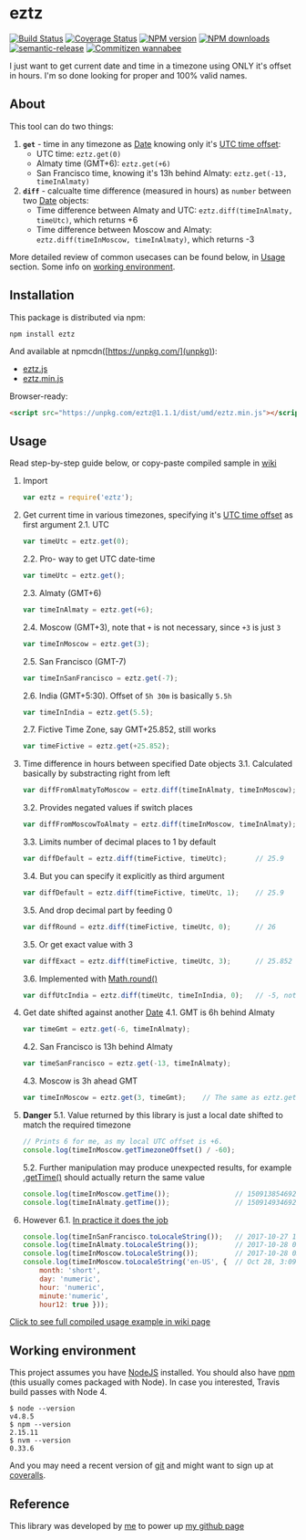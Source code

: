 # eztz

[![Build Status](https://img.shields.io/travis/HungryCosmos/eztz/master.svg?style=flat-square)](https://travis-ci.org/HungryCosmos/eztz)
[![Coverage Status](https://img.shields.io/coveralls/github/HungryCosmos/eztz/master.svg?style=flat-square)](https://coveralls.io/github/HungryCosmos/eztz)
[![NPM version](https://img.shields.io/npm/v/eztz.svg?style=flat-square)](https://www.npmjs.com/package/eztz)
[![NPM downloads](https://img.shields.io/npm/dm/eztz.svg?style=flat-square)](https://www.npmjs.com/package/eztz)
[![semantic-release](https://img.shields.io/badge/%20%20%F0%9F%93%A6%F0%9F%9A%80-semantic--release-e10079.svg)](https://github.com/semantic-release/semantic-release)
[![Commitizen wannabee](https://img.shields.io/badge/commitizen-wannabee-yellowgreen.svg)](http://commitizen.github.io/cz-cli/)

I just want to get current date and time in a timezone using ONLY it's offset in hours.
I'm so done looking for proper and 100% valid names.


## About

This tool can do two things:
1. **`get`** - time in any timezone as [Date](https://developer.mozilla.org/ru/docs/Web/JavaScript/Reference/Global_Objects/Date) knowing only it's [UTC time offset](https://en.wikipedia.org/wiki/List_of_UTC_time_offsets):
   + UTC time: `eztz.get(0)`
   + Almaty time (GMT+6): `eztz.get(+6)`
   + San Francisco time, knowing it's 13h behind Almaty: `eztz.get(-13, timeInAlmaty)`
2. **`diff`** - calcualte time difference (measured in hours) as `number` between two [Date](https://developer.mozilla.org/ru/docs/Web/JavaScript/Reference/Global_Objects/Date) objects:
   + Time difference between Almaty and UTC: `eztz.diff(timeInAlmaty, timeUtc)`, which returns +6
   + Time difference between Moscow and Almaty: `eztz.diff(timeInMoscow, timeInAlmaty)`, which returns -3

More detailed review of common usecases can be found below, in [Usage](#usage) section.
Some info on [working environment](#working-environment).


## Installation

This package is distributed via npm:
```
npm install eztz
```

And available at npmcdn([https://unpkg.com/](unpkg)):
+ [eztz.js](https://unpkg.com/eztz@1.1.1/dist/umd/eztz.min.js)
+ [eztz.min.js](https://unpkg.com/eztz@1.1.1/dist/umd/eztz.min.js)

Browser-ready:
```html
<script src="https://unpkg.com/eztz@1.1.1/dist/umd/eztz.min.js"></script>
```


## Usage

Read step-by-step guide below, or copy-paste compiled sample in [wiki](https://github.com/HungryCosmos/eztz/wiki)
1. Import
    ```javascript
    var eztz = require('eztz');
    ```

2. Get current time in various timezones, specifying it's [UTC time offset](https://en.wikipedia.org/wiki/List_of_UTC_time_offsets) as first argument
   2.1. UTC
    ```javascript
    var timeUtc = eztz.get(0);
    ```
   2.2. Pro- way to get UTC date-time
    ```javascript
    var timeUtc = eztz.get();
    ```
   2.3. Almaty (GMT+6)
    ```javascript
    var timeInAlmaty = eztz.get(+6);
    ```
   2.4. Moscow (GMT+3), note that `+` is not necessary, since `+3` is just `3`
    ```javascript
    var timeInMoscow = eztz.get(3);
    ```
   2.5. San Francisco (GMT-7)
    ```javascript
    var timeInSanFrancisco = eztz.get(-7);
    ```
   2.6. India (GMT+5:30). Offset of `5h 30m` is basically `5.5h`
    ```javascript
    var timeInIndia = eztz.get(5.5);
    ```
   2.7. Fictive Time Zone, say GMT+25.852, still works
    ```javascript
    var timeFictive = eztz.get(+25.852);
    ```

3. Time difference in hours between specified Date objects
   3.1. Calculated basically by substracting right from left
    ```javascript
    var diffFromAlmatyToMoscow = eztz.diff(timeInAlmaty, timeInMoscow);  // +3
    ```
   3.2. Provides negated values if switch places
    ```javascript
    var diffFromMoscowToAlmaty = eztz.diff(timeInMoscow, timeInAlmaty);  // -3
    ```
   3.3. Limits number of decimal places to 1 by default
    ```javascript
    var diffDefault = eztz.diff(timeFictive, timeUtc);       // 25.9
    ```
   3.4. But you can specify it explicitly as third argument
    ```javascript
    var diffDefault = eztz.diff(timeFictive, timeUtc, 1);    // 25.9
    ```
   3.5. And drop decimal part by feeding 0
    ```javascript
    var diffRound = eztz.diff(timeFictive, timeUtc, 0);      // 26
    ```
   3.5. Or get exact value with 3
    ```javascript
    var diffExact = eztz.diff(timeFictive, timeUtc, 3);      // 25.852
    ```
   3.6. Implemented with [Math.round()](https://developer.mozilla.org/ru/docs/Web/JavaScript/Reference/Global_Objects/Math/round)
    ```javascript
    var diffUtcIndia = eztz.diff(timeUtc, timeInIndia, 0);   // -5, not -6
    ```

4. Get date shifted against another [Date](https://developer.mozilla.org/ru/docs/Web/JavaScript/Reference/Global_Objects/Date)
   4.1. GMT is 6h behind Almaty
    ```javascript
    var timeGmt = eztz.get(-6, timeInAlmaty);
    ```
   4.2. San Francisco is 13h behind Almaty
    ```javascript
    var timeSanFrancisco = eztz.get(-13, timeInAlmaty);
    ```
   4.3. Moscow is 3h ahead GMT
    ```javascript
    var timeInMoscow = eztz.get(3, timeGmt);    // The same as eztz.get(3)
    ```

5. **Danger**
   5.1. Value returned by this library is just a local date shifted to match the required timezone
    ```javascript
    // Prints 6 for me, as my local UTC offset is +6.
    console.log(timeInMoscow.getTimezoneOffset() / -60);
    ```
   5.2. Further manipulation may produce unexpected results, for example [.getTime()](https://developer.mozilla.org/en-US/docs/Web/JavaScript/Reference/Global_Objects/Date/getTime) should actually return the same value
    ```javascript
    console.log(timeInMoscow.getTime());                // 1509138546929
    console.log(timeInAlmaty.getTime());                // 1509149346929
    ```
6. However
   6.1. [In practice it does the job](https://stackoverflow.com/a/11964609/8722066)
    ```javascript
    console.log(timeInSanFrancisco.toLocaleString());   // 2017-10-27 17:09:06
    console.log(timeInAlmaty.toLocaleString());         // 2017-10-28 06:09:06
    console.log(timeInMoscow.toLocaleString());         // 2017-10-28 03:09:06
    console.log(timeInMoscow.toLocaleString('en-US', {  // Oct 28, 3:09 AM
        month: 'short',
        day: 'numeric',
        hour: 'numeric',
        minute:'numeric',
        hour12: true }));
    ```

[Click to see full compiled usage example in wiki page](https://github.com/HungryCosmos/eztz/wiki)


## Working environment

This project assumes you have [NodeJS](http://nodejs.org/) installed.
You should also have [npm](https://www.npmjs.com/) (this usually comes packaged with Node).
In case you interested, Travis build passes with Node 4.

```
$ node --version
v4.8.5
$ npm --version
2.15.11
$ nvm --version
0.33.6
```

And you may need a recent version of [git](https://git-scm.com/) and might want to sign up at [coveralls](https://coveralls.io).


## Reference
This library was developed by [me](https://twitter.com/HungryCosmos) to power up [my github page](https://hungrycosmos.github.io/)